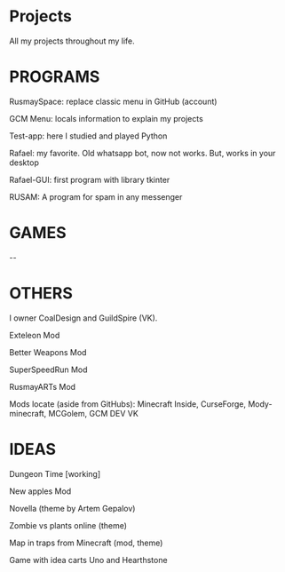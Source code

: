 # Projects
 All my projects throughout my life.

# PROGRAMS

RusmaySpace: replace classic menu in GitHub (account)

GCM Menu: locals information to explain my projects

Test-app: here I studied and played Python

Rafael: my favorite. Old whatsapp bot, now not works. But, works in your desktop

Rafael-GUI: first program with library tkinter

RUSAM: A program for spam in any messenger

# GAMES

--

# OTHERS

I owner CoalDesign and GuildSpire (VK).

Exteleon Mod

Better Weapons Mod

SuperSpeedRun Mod

RusmayARTs Mod

Mods locate (aside from GitHubs): Minecraft Inside, CurseForge, Mody-minecraft, MCGolem, GCM DEV VK

# IDEAS

Dungeon Time [working]

New apples Mod

Novella (theme by Artem Gepalov)

Zombie vs plants online (theme)

Map in traps from Minecraft (mod, theme)

Game with idea carts Uno and Hearthstone
